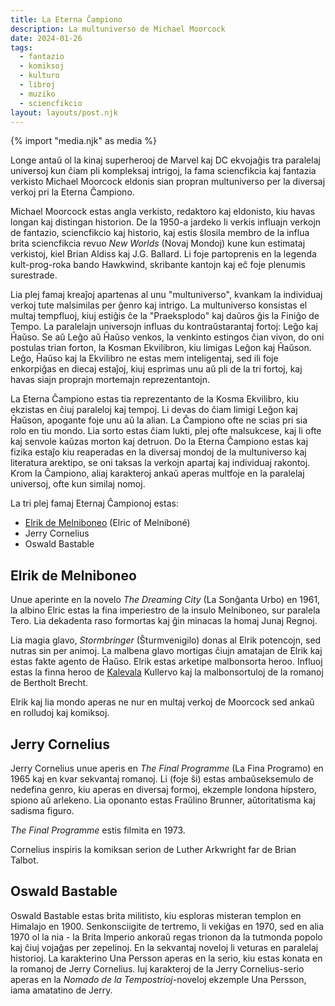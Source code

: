 ```yaml
---
title: La Eterna Ĉampiono
description: La multuniverso de Michael Moorcock
date: 2024-01-26
tags:
  - fantazio
  - komiksoj
  - kulturo
  - libroj
  - muziko
  - sciencfikcio
layout: layouts/post.njk
---
```

{% import "media.njk" as media %}

Longe antaŭ ol la kinaj superherooj de Marvel kaj DC ekvojaĝis tra paralelaj universoj kun ĉiam pli kompleksaj intrigoj, la fama sciencfikcia kaj fantazia verkisto Michael Moorcock eldonis sian propran multuniverso per la diversaj verkoj pri la Eterna Ĉampiono.

Michael Moorcock estas angla verkisto, redaktoro kaj eldonisto, kiu havas longan kaj distingan historion. De la 1950-a jardeko li verkis influajn verkojn de fantazio, sciencfikcio kaj historio, kaj estis ŝlosila membro de la influa brita sciencfikcia revuo _New Worlds_ (Novaj Mondoj) kune kun estimataj verkistoj, kiel Brian Aldiss kaj J.G. Ballard. Li foje partoprenis en la legenda kult-prog-roka bando Hawkwind, skribante kantojn kaj eĉ foje plenumis surestrade.

Lia plej famaj kreaĵoj apartenas al unu "multuniverso", kvankam la individuaj verkoj tute malsimilas per ĝenro kaj intrigo. La multuniverso konsistas el multaj tempfluoj, kiuj estiĝis ĉe la "Praeksplodo" kaj daŭros ĝis la Finiĝo de Tempo. La paralelajn universojn influas du kontraŭstarantaj fortoj: Leĝo kaj Ĥaŭso. Se aŭ Leĝo aŭ Ĥaŭso venkos, la venkinto estingos ĉian vivon, do oni postulas trian forton, la Kosman Ekvilibron, kiu limigas Leĝon kaj Ĥaŭson. Leĝo, Ĥaŭso kaj la Ekvilibro ne estas mem inteligentaj, sed ili foje enkorpiĝas en diecaj estaĵoj, kiuj esprimas unu aŭ pli de la tri fortoj, kaj havas siajn proprajn mortemajn reprezentantojn.

La Eterna Ĉampiono estas tia reprezentanto de la Kosma Ekvilibro, kiu ekzistas en ĉiuj paraleloj kaj tempoj. Li devas do ĉiam limigi Leĝon kaj Ĥaŭson, apogante foje unu aŭ la alian. La Ĉampiono ofte ne scias pri sia rolo en tiu mondo. Lia sorto estas ĉiam lukti, plej ofte malsukcese, kaj li ofte kaj senvole kaŭzas morton kaj detruon. Do la Eterna Ĉampiono estas kaj fizika estaĵo kiu reaperadas en la diversaj mondoj de la multuniverso kaj literatura arektipo, se oni taksas la verkojn apartaj kaj individuaj rakontoj. Krom la Ĉampiono, aliaj karakteroj ankaŭ aperas multfoje en la paralelaj universoj, ofte kun similaj nomoj.

La tri plej famaj Eternaj Ĉampionoj estas:

* [Elrik de Melniboneo](https://en.wikipedia.org/wiki/Elric_of_Melnibon%C3%A9) (Elric of Melniboné)
* Jerry Cornelius
* Oswald Bastable

## Elrik de Melniboneo

Unue aperinte en la novelo _The Dreaming City_ (La Sonĝanta Urbo) en 1961, la albino Elric estas la fina imperiestro de la insulo Melniboneo, sur paralela Tero.  Lia dekadenta raso formortas kaj ĝin minacas la homaj Junaj Regnoj.

Lia magia glavo, _Stormbringer_ (Ŝturmvenigilo) donas al Elrik potencojn, sed nutras sin per animoj. La malbena glavo mortigas ĉiujn amatajan de Elrik kaj estas fakte agento de Ĥaŭso. Elrik estas arketipe malbonsorta heroo. Influoj estas la finna heroo de [Kalevala](https://en.wikipedia.org/wiki/Kalevala) Kullervo kaj la malbonsortuloj de la romanoj de Bertholt Brecht.

Elrik kaj lia mondo aperas ne nur en multaj verkoj de Moorcock sed ankaŭ en rolludoj kaj komiksoj.

## Jerry Cornelius

Jerry Cornelius unue aperis en _The Final Programme_ (La Fina Programo) en 1965 kaj en kvar sekvantaj romanoj. Li (foje ŝi) estas ambaŭseksemulo de nedefina genro, kiu aperas en diversaj formoj, ekzemple londona hipstero, spiono aŭ arlekeno. Lia oponanto estas Fraŭlino Brunner, aŭtoritatisma kaj sadisma figuro.

_The Final Programme_ estis filmita en 1973.

Cornelius inspiris la komiksan serion de Luther Arkwright far de Brian Talbot.

## Oswald Bastable

Oswald Bastable estas brita militisto, kiu esploras misteran templon en Himalajo en 1900. Senkonsciigite de tertremo, li vekiĝas en 1970, sed en alia 1970 ol la nia - la Brita Imperio ankoraŭ regas trionon da la tutmonda popolo kaj ĉiuj vojaĝas per zepelinoj. En la sekvantaj noveloj li veturas en paralelaj historioj. La karakterino Una Persson aperas en la serio, kiu estas konata en la romanoj de Jerry Cornelius. Iuj karakteroj de la Jerry Cornelius-serio aperas en la _Nomado de la Tempostrioj_-noveloj ekzemple Una Persson, iama amatatino de Jerry.

